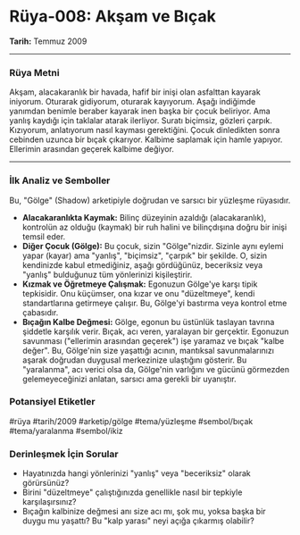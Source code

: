 # Rüya-008: Akşam ve Bıçak
**Tarih:** Temmuz 2009

---
### Rüya Metni

Akşam, alacakaranlık bir havada, hafif bir inişi olan asfalttan kayarak iniyorum. Oturarak gidiyorum, oturarak kayıyorum. Aşağı indiğimde yanımdan benimle beraber kayarak inen başka bir çocuk beliriyor. Ama yanlış kaydığı için taklalar atarak ilerliyor. Suratı biçimsiz, gözleri çarpık. Kızıyorum, anlatıyorum nasıl kayması gerektiğini. Çocuk dinledikten sonra cebinden uzunca bir bıçak çıkarıyor. Kalbime saplamak için hamle yapıyor. Ellerimin arasından geçerek kalbime değiyor.

---
### İlk Analiz ve Semboller

Bu, "Gölge" (Shadow) arketipiyle doğrudan ve sarsıcı bir yüzleşme rüyasıdır.

* **Alacakaranlıkta Kaymak:** Bilinç düzeyinin azaldığı (alacakaranlık), kontrolün az olduğu (kaymak) bir ruh halini ve bilinçdışına doğru bir inişi temsil eder.
* **Diğer Çocuk (Gölge):** Bu çocuk, sizin "Gölge"nizdir. Sizinle aynı eylemi yapar (kayar) ama "yanlış", "biçimsiz", "çarpık" bir şekilde. O, sizin kendinizde kabul etmediğiniz, aşağı gördüğünüz, beceriksiz veya "yanlış" bulduğunuz tüm yönlerinizi kişileştirir.
* **Kızmak ve Öğretmeye Çalışmak:** Egonuzun Gölge'ye karşı tipik tepkisidir. Onu küçümser, ona kızar ve onu "düzeltmeye", kendi standartlarına getirmeye çalışır. Bu, Gölge'yi bastırma veya kontrol etme çabasıdır.
* **Bıçağın Kalbe Değmesi:** Gölge, egonun bu üstünlük taslayan tavrına şiddetle karşılık verir. Bıçak, acı veren, yaralayan bir gerçektir. Egonuzun savunması ("ellerimin arasından geçerek") işe yaramaz ve bıçak "kalbe değer". Bu, Gölge'nin size yaşattığı acının, mantıksal savunmalarınızı aşarak doğrudan duygusal merkezinize ulaştığını gösterir. Bu "yaralanma", acı verici olsa da, Gölge'nin varlığını ve gücünü görmezden gelemeyeceğinizi anlatan, sarsıcı ama gerekli bir uyanıştır.

### Potansiyel Etiketler
#rüya #tarih/2009 #arketip/gölge #tema/yüzleşme #sembol/bıçak #tema/yaralanma #sembol/ikiz

### Derinleşmek İçin Sorular
* Hayatınızda hangi yönlerinizi "yanlış" veya "beceriksiz" olarak görürsünüz?
* Birini "düzeltmeye" çalıştığınızda genellikle nasıl bir tepkiyle karşılaşırsınız?
* Bıçağın kalbinize değmesi anı size acı mı, şok mu, yoksa başka bir duygu mu yaşattı? Bu "kalp yarası" neyi açığa çıkarmış olabilir?